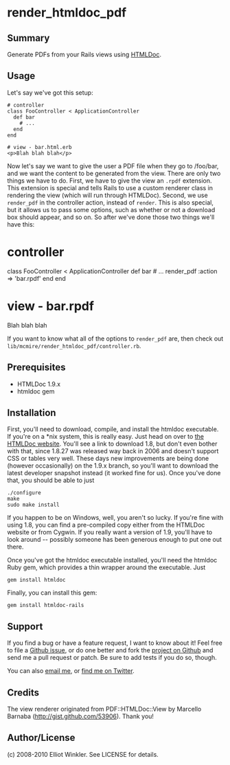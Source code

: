 # render_htmldoc_pdf

## Summary

Generate PDFs from your Rails views using [HTMLDoc](http://www.htmldoc.org).

## Usage

Let's say we've got this setup:

    # controller
    class FooController < ApplicationController
      def bar
        # ...
      end
    end
    
    # view - bar.html.erb
    <p>Blah blah blah</p>
    
Now let's say we want to give the user a PDF file when they go to /foo/bar, and we want the content to be generated from the view. There are only two things we have to do. First, we have to give the view an `.rpdf` extension. This extension is special and tells Rails to use a custom renderer class in rendering the view (which will run through HTMLDoc). Second, we use `render_pdf` in the controller action, instead of `render`. This is also special, but it allows us to pass some options, such as whether or not a download box should appear, and so on. So after we've done those two things we'll have this:

  # controller
  class FooController < ApplicationController
    def bar
      # ...
      render_pdf :action => 'bar.rpdf'
    end
  end
  
  # view - bar.rpdf
  <p>Blah blah blah</p>
  
If you want to know what all of the options to `render_pdf` are, then check out `lib/mcmire/render_htmldoc_pdf/controller.rb`.

## Prerequisites

* HTMLDoc 1.9.x
* htmldoc gem

## Installation

First, you'll need to download, compile, and install the htmldoc executable. If you're on a *nix system, this is really easy. Just head on over to [the HTMLDoc website](http://www.htmldoc.org/software.php). You'll see a link to download 1.8, but don't even bother with that, since 1.8.27 was released way back in 2006 and doesn't support CSS or tables very well. These days new improvements are being done (however occasionally) on the 1.9.x branch, so you'll want to download the latest developer snapshot instead (it worked fine for us). Once you've done that, you should be able to just

    ./configure
    make
    sudo make install

If you happen to be on Windows, well, you aren't so lucky. If you're fine with using 1.8, you can find a pre-compiled copy either from the HTMLDoc website or from Cygwin. If you really want a version of 1.9, you'll have to look around -- possibly someone has been generous enough to put one out there.

Once you've got the htmldoc executable installed, you'll need the htmldoc Ruby gem, which provides a thin wrapper around the executable. Just

    gem install htmldoc

Finally, you can install this gem:

    gem install htmldoc-rails

## Support

If you find a bug or have a feature request, I want to know about it! Feel free to file a [Github issue](http://github.com/mcmire/render_htmldoc_pdf/issues), or do one better and fork the [project on Github](http://github.com/mcmire/render_htmldoc_pdf) and send me a pull request or patch. Be sure to add tests if you do so, though.

You can also [email me](mailto:elliot.winkler@gmail.com), or [find me on Twitter](http://twitter.com/mcmire).

## Credits

The view renderer originated from PDF::HTMLDoc::View by Marcello Barnaba (<http://gist.github.com/53906>). Thank you!

## Author/License

(c) 2008-2010 Elliot Winkler. See LICENSE for details.